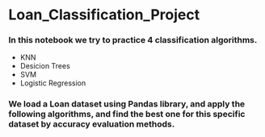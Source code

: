 # Loan_Classification_Project


### In this notebook we try to practice 4 classification algorithms.

- KNN
- Desicion Trees
- SVM
- Logistic Regression

### We load a Loan dataset using Pandas library, and apply the following algorithms, and find the best one for this specific dataset by accuracy evaluation methods.
